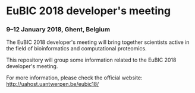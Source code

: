 # EuBIC 2018 developer's meeting
### 9&ndash;12 January 2018, Ghent, Belgium

The EuBIC 2018 developer's meeting will bring together scientists active in the field of bioinformatics and computational proteomics.

This repository will group some information related to the EuBIC 2018 developer's meeting.

For more information, please check the official website: http://uahost.uantwerpen.be/eubic18/
